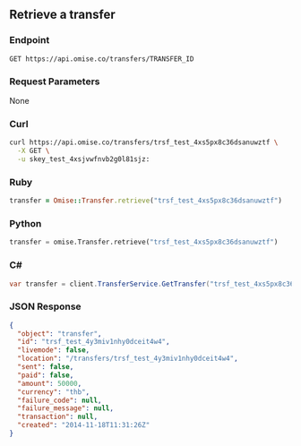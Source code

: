 ## Retrieve a transfer

### Endpoint

```
GET https://api.omise.co/transfers/TRANSFER_ID
```

### Request Parameters

None

### Curl

```sh
curl https://api.omise.co/transfers/trsf_test_4xs5px8c36dsanuwztf \
  -X GET \
  -u skey_test_4xsjvwfnvb2g0l81sjz:
```

### Ruby

```ruby
transfer = Omise::Transfer.retrieve("trsf_test_4xs5px8c36dsanuwztf")
```

### Python

```python
transfer = omise.Transfer.retrieve("trsf_test_4xs5px8c36dsanuwztf")
```

### C&#35;

```c#
var transfer = client.TransferService.GetTransfer("trsf_test_4xs5px8c36dsanuwztf");
```

### JSON Response

```json
{
  "object": "transfer",
  "id": "trsf_test_4y3miv1nhy0dceit4w4",
  "livemode": false,
  "location": "/transfers/trsf_test_4y3miv1nhy0dceit4w4",
  "sent": false,
  "paid": false,
  "amount": 50000,
  "currency": "thb",
  "failure_code": null,
  "failure_message": null,
  "transaction": null,
  "created": "2014-11-18T11:31:26Z"
}
```
